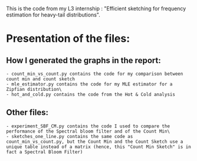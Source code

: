 This is the code from my L3 internship : "Efficient sketching for frequency estimation for heavy-tail distributions".

# Presentation of the files:

  ## How I generated the graphs in the report:
    - count_min_vs_count.py contains the code for my comparison between count min and count sketch
    - mle_estimator.py contains the code for my MLE estimator for a Zipfian distribution\
    - hot_and_cold.py contains the code from the Hot & Cold analysis

  ## Other files:
    - experiment_SBF_CM.py contains the code I used to compare the performance of the Spectral bloom filter and of the Count Min\
    - sketches_one_line.py contains the same code as count_min_vs_count.py, but the Count Min and the Count Sketch use a unique table instead of a matrix (hence, this "Count Min Sketch" is in fact a Spectral Bloom Filter)

